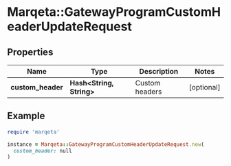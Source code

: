 # Marqeta::GatewayProgramCustomHeaderUpdateRequest

## Properties

| Name | Type | Description | Notes |
| ---- | ---- | ----------- | ----- |
| **custom_header** | **Hash&lt;String, String&gt;** | Custom headers | [optional] |

## Example

```ruby
require 'marqeta'

instance = Marqeta::GatewayProgramCustomHeaderUpdateRequest.new(
  custom_header: null
)
```

